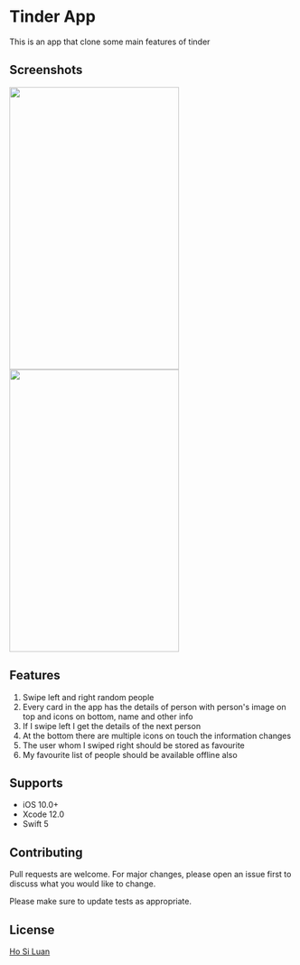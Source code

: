 
# Tinder App

This is an app that clone some main features of tinder 
## Screenshots
<img src="screenshot/tinder_list.png" width="300" height="500">                                
<img src="screenshot/favorite_list.png" width="300" height="500">                                

## Features
1. Swipe left and right random people
2. Every card in the app has the details of person with person's image on top and icons on bottom, name and other info
3. If I swipe left I get the details of the next person
4. At the bottom there are multiple icons on touch the information changes
5. The user whom I swiped right should be stored as favourite
6. My favourite list of people should be available offline also

## Supports
- iOS 10.0+
- Xcode 12.0
- Swift 5

## Contributing
Pull requests are welcome. For major changes, please open an issue first to discuss what you would like to change.

Please make sure to update tests as appropriate.

## License
[Ho Si Luan](https://www.linkedin.com/in/hosiluan/)

